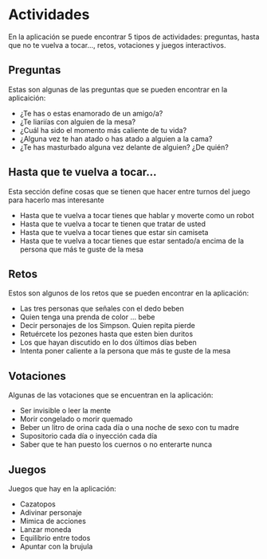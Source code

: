 # Actividades
En la aplicación se puede encontrar 5 tipos de actividades: preguntas, hasta que no te vuelva a tocar..., retos, votaciones y juegos interactivos.


## Preguntas
Estas son algunas de las preguntas que se pueden encontrar en la aplicaición:

* ¿Te has o estas enamorado de un amigo/a?
* ¿Te liariías con alguien de la mesa?
* ¿Cuál ha sido el momento más caliente de tu vida?
* ¿Alguna vez te han atado o has atado a alguien a la cama?
* ¿Te has masturbado alguna vez delante de alguien? ¿De quién?


## Hasta que te vuelva a tocar...
Esta sección define cosas que se tienen que hacer entre turnos del juego para hacerlo mas interesante

* Hasta que te vuelva a tocar tienes que hablar y moverte como un robot
* Hasta que te vuelva a tocar te tienen que tratar de usted
* Hasta que te vuelva a tocar tienes que estar sin camiseta
* Hasta que te vuelva a tocar tienes que estar sentado/a encima de la persona que más te guste de la mesa


## Retos
Estos son algunos de los retos que se pueden encontrar en la aplicación:

* Las tres personas que señales con el dedo beben
* Quien tenga una prenda de color ... bebe
* Decir personajes de los Simpson. Quien repita pierde
* Retuércete los pezones hasta que esten bien duritos
* Los que hayan discutido en lo dos últimos días beben
* Intenta poner caliente a la persona que más te guste de la mesa


## Votaciones
Algunas de las votaciones que se encuentran en la aplicación:

* Ser invisible o leer la mente
* Morir congelado o morir quemado
* Beber un litro de orina cada día o una noche de sexo con tu madre
* Supositorio cada día o inyección cada día
* Saber que te han puesto los cuernos o no enterarte nunca


## Juegos
Juegos que hay en la aplicación:

* Cazatopos
* Adivinar personaje
* Mimica de acciones
* Lanzar moneda
* Equilibrio entre todos
* Apuntar con la brujula
